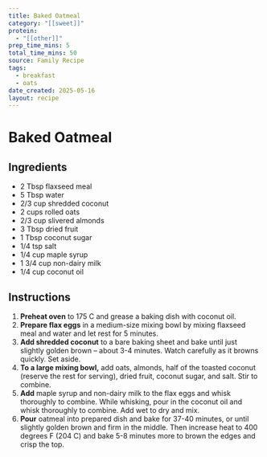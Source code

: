 ```yaml
---
title: Baked Oatmeal
category: "[[sweet]]"
protein:
  - "[[other]]"
prep_time_mins: 5
total_time_mins: 50
source: Family Recipe
tags:
  - breakfast
  - oats
date_created: 2025-05-16
layout: recipe
---
```


# Baked Oatmeal

## Ingredients

- 2 Tbsp flaxseed meal
- 5 Tbsp water
- 2/3 cup shredded coconut
- 2 cups rolled oats
- 2/3 cup slivered almonds  
- 3 Tbsp dried fruit
- 1 Tbsp coconut sugar  
- 1/4 tsp salt  
- 1/4 cup maple syrup  
- 1 3/4 cup non-dairy milk
- 1/4 cup coconut oil

## Instructions
1. **Preheat oven** to 175 C and grease a baking dish with coconut oil.
2. **Prepare flax eggs** in a medium-size mixing bowl by mixing flaxseed meal and water and let rest for 5 minutes.  
3. **Add shredded coconut** to a bare baking sheet and bake until just slightly golden brown – about 3-4 minutes. Watch carefully as it browns quickly. Set aside.  
4. **To a large mixing bowl,** add oats, almonds, half of the toasted coconut (reserve the rest for serving), dried fruit, coconut sugar, and salt. Stir to combine.  
5. **Add** maple syrup and non-dairy milk to the flax eggs and whisk thoroughly to combine. While whisking, pour in the coconut oil and whisk thoroughly to combine. Add wet to dry and mix.  
6. **Pour** oatmeal into prepared dish and bake for 37-40 minutes, or until slightly golden brown and firm in the middle. Then increase heat to 400 degrees F (204 C) and bake 5-8 minutes more to brown the edges and crisp the top. 


